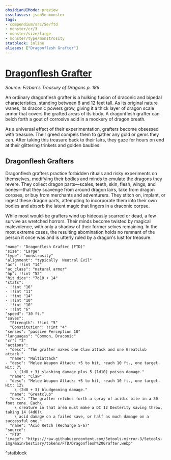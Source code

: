 ```yaml
---
obsidianUIMode: preview
cssclasses: json5e-monster
tags:
- compendium/src/5e/ftd
- monster/cr/3
- monster/size/large
- monster/type/monstrosity
statblock: inline
aliases: ["Dragonflesh Grafter"]
---
```

# [Dragonflesh Grafter](Mechanics\bestiary\monstrosity/dragonflesh-grafter-ftd.md)
*Source: Fizban's Treasury of Dragons p. 186*  

An ordinary dragonflesh grafter is a hulking fusion of draconic and bipedal characteristics, standing between 8 and 12 feet tall. As its original nature wanes, its draconic powers grow, giving it a thick layer of dragon scale armor that covers the grafted areas of its body. A dragonflesh grafter can belch forth a gout of corrosive acid in a mockery of dragon breath.

As a universal effect of their experimentation, grafters become obsessed with treasure. Their greed compels them to gather any gold or gems they can. After taking this treasure back to their lairs, they gaze for hours on end at their glittering trinkets and golden baubles.

## Dragonflesh Grafters

Dragonflesh grafters practice forbidden rituals and risky experiments on themselves, modifying their bodies and minds to emulate the dragons they revere. They collect dragon parts—scales, teeth, skin, flesh, wings, and bones—that they scavenge from around dragon lairs, take from dragon corpses, or buy from merchants and adventurers. They stitch on, implant, or ingest these dragon parts, attempting to incorporate them into their own bodies and absorb the latent magic that lingers in a draconic corpse.

While most would-be grafters wind up hideously scarred or dead, a few survive as wretched horrors. Their minds become twisted by magical malevolence, with only a shadow of their former selves remaining. In the most extreme cases, the resulting abomination holds no remnant of the person it once was and is utterly ruled by a dragon's lust for treasure.

```statblock
"name": "Dragonflesh Grafter (FTD)"
"size": "Large"
"type": "monstrosity"
"alignment": "typically  Neutral Evil"
"ac": !!int "14"
"ac_class": "natural armor"
"hp": !!int "52"
"hit_dice": "7d10 + 14"
"stats":
- !!int "16"
- !!int "11"
- !!int "14"
- !!int "10"
- !!int "10"
- !!int "6"
"speed": "30 ft."
"saves":
  "Strength": !!int "5"
  "Constitution": !!int "4"
"senses": "passive Perception 10"
"languages": "Common, Draconic"
"cr": "3"
"actions":
- "desc": "The grafter makes one Claw attack and one Greatclub attack."
  "name": "Multiattack"
- "desc": "Melee Weapon Attack: +5 to hit, reach 10 ft., one target. Hit: 7\
    \ (1d8 + 3) slashing damage plus 5 (1d10) poison damage."
  "name": "Claw"
- "desc": "Melee Weapon Attack: +5 to hit, reach 10 ft., one target. Hit: 12\
    \ (2d8 + 3) bludgeoning damage."
  "name": "Greatclub"
- "desc": "The grafter retches forth a spray of acidic bile in a 30-foot cone. Each\
    \ creature in that area must make a DC 12 Dexterity saving throw, taking 14 (4d6)\
    \ acid damage on a failed save, or half as much damage on a successful one."
  "name": "Acid Retch (Recharge 5-6)"
"source":
- "FTD"
"image": "https://raw.githubusercontent.com/5etools-mirror-3/5etools-img/main/bestiary/tokens/FTD/Dragonflesh%20Grafter.webp"
```
^statblock